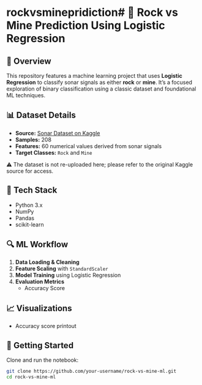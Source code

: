 # rockvsminepridiction# 🧠 Rock vs Mine Prediction Using Logistic Regression

## 📌 Overview
This repository features a machine learning project that uses **Logistic Regression** to classify sonar signals as either **rock** or **mine**. It’s a focused exploration of binary classification using a classic dataset and foundational ML techniques.

## 📊 Dataset Details
- **Source:** [Sonar Dataset on Kaggle](https://www.kaggle.com/datasets)
- **Samples:** 208
- **Features:** 60 numerical values derived from sonar signals
- **Target Classes:** `Rock` and `Mine`

⚠️ The dataset is not re-uploaded here; please refer to the original Kaggle source for access.

## 🧰 Tech Stack
- Python 3.x  
- NumPy  
- Pandas  
- scikit-learn  

## 🔍 ML Workflow
1. **Data Loading & Cleaning**
2. **Feature Scaling** with `StandardScaler`
3. **Model Training** using Logistic Regression
4. **Evaluation Metrics**
   - Accuracy Score  
   

## 📈 Visualizations
 
- Accuracy score printout  

## 🚀 Getting Started
Clone and run the notebook:

```bash
git clone https://github.com/your-username/rock-vs-mine-ml.git
cd rock-vs-mine-ml
